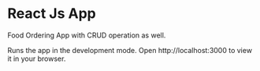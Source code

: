 # React Js App
Food Ordering App with CRUD operation as well.

Runs the app in the development mode.
Open http://localhost:3000 to view it in your browser.
